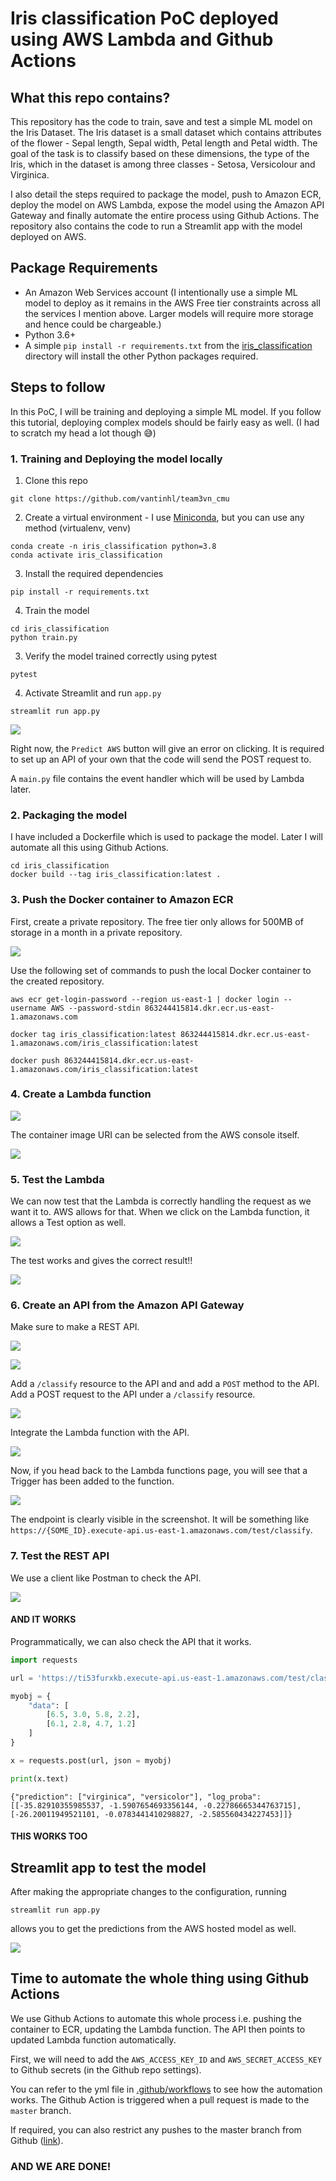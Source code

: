 # Iris classification PoC deployed using AWS Lambda and Github Actions

## What this repo contains?

This repository has the code to train, save and test a simple ML model on the Iris Dataset. 
The Iris dataset is a small dataset which contains attributes of the flower - Sepal length, Sepal width, Petal length and Petal width.
The goal of the task is to classify based on these dimensions, the type of the Iris, which in the dataset is among three classes - Setosa, Versicolour and Virginica.

I also detail the steps required to package the model, push to Amazon ECR, deploy the model on AWS Lambda, expose the model using the Amazon API Gateway and finally automate the entire process using Github Actions.
The repository also contains the code to run a Streamlit app with the model deployed on AWS.

## Package Requirements
* An Amazon Web Services account (I intentionally use a simple ML model to deploy as it remains in the AWS Free tier constraints across all the services I mention above. Larger models will require more storage and hence could be chargeable.)
* Python 3.6+
* A simple 
`pip install -r requirements.txt` from the [iris_classification](iris_classification) directory will install the other Python packages required.


## Steps to follow
In this PoC, I will be training and deploying a simple ML model. If you follow this tutorial, deploying complex models should be fairly easy as well. (I had to scratch my head a lot though :sweat_smile:)


### 1. Training and Deploying the model locally

1. Clone this repo
```
git clone https://github.com/vantinhl/team3vn_cmu
```

2. Create a virtual environment - I use [Miniconda](https://docs.conda.io/en/latest/miniconda.html), but you can use any method (virtualenv, venv)
```
conda create -n iris_classification python=3.8
conda activate iris_classification
```

3. Install the required dependencies
```
pip install -r requirements.txt
```

4. Train the model
```
cd iris_classification 
python train.py
```

3. Verify the model trained correctly using pytest
```
pytest
```

4. Activate Streamlit and run `app.py`
```
streamlit run app.py
```
![](images/ini-streamlit.PNG)

Right now, the `Predict AWS` button will give an error on clicking. It is required to set up an API of your own that the code will send the POST request to.

A `main.py` file contains the event handler which will be used by Lambda later.

### 2. Packaging the model
I have included a Dockerfile which is used to package the model. Later I will automate all this using Github Actions.

```
cd iris_classification
docker build --tag iris_classification:latest .
```

### 3. Push the Docker container to Amazon ECR
First, create a private repository. The free tier only allows for 500MB of storage in a month in a private repository.

![](images/ecr1.PNG)

Use the following set of commands to push the local Docker container to the created repository.

```
aws ecr get-login-password --region us-east-1 | docker login --username AWS --password-stdin 863244415814.dkr.ecr.us-east-1.amazonaws.com

docker tag iris_classification:latest 863244415814.dkr.ecr.us-east-1.amazonaws.com/iris_classification:latest

docker push 863244415814.dkr.ecr.us-east-1.amazonaws.com/iris_classification:latest
```

### 4. Create a Lambda function

![](images/lambda1.PNG)

The container image URI can be selected from the AWS console itself.

![](images/lambda2.PNG)

### 5. Test the Lambda

We can now test that the Lambda is correctly handling the request as we want it to. AWS allows for that. When we click on the Lambda function, it allows a Test option as well.

![](images/lambda3.PNG)

The test works and gives the correct result!!

![](images/lambda4.PNG)

### 6. Create an API from the Amazon API Gateway

Make sure to make a REST API.

![](images/api1.PNG)

![](images/api2.PNG)

Add a `/classify` resource to the API and and add a `POST` method to the API.
Add a POST request to the API under a `/classify` resource.

![](images/api3.PNG)

Integrate the Lambda function with the API.

![](images/api4.PNG)

Now, if you head back to the Lambda functions page, you will see that a Trigger has been added to the function.

![](images/api5.PNG)

The endpoint is clearly visible in the screenshot.
It will be something like `https://{SOME_ID}.execute-api.us-east-1.amazonaws.com/test/classify`.


### 7. Test the REST API

We use a client like Postman to check the API.

![](images/postman.PNG)

#### AND IT WORKS

Programmatically, we can also check the API that it works.

```python
import requests

url = 'https://ti53furxkb.execute-api.us-east-1.amazonaws.com/test/classify'

myobj = {
    "data": [
        [6.5, 3.0, 5.8, 2.2],
        [6.1, 2.8, 4.7, 1.2]
    ]
}

x = requests.post(url, json = myobj)

print(x.text)
```

```
{"prediction": ["virginica", "versicolor"], "log_proba": [[-35.82910355985537, -1.5907654693356144, -0.22786665344763715], [-26.20011949521101, -0.0783441410298827, -2.585560434227453]]}
```

#### THIS WORKS TOO

## Streamlit app to test the model

After making the appropriate changes to the configuration, running

```
streamlit run app.py
```

allows you to get the predictions from the AWS hosted model as well.

![](images/fin-streamlit.PNG)


## Time to automate the whole thing using Github Actions

We use Github Actions to automate this whole process i.e. pushing the container to ECR, updating the Lambda function. The API then points to updated Lambda function automatically.

First, we will need to add the `AWS_ACCESS_KEY_ID` and `AWS_SECRET_ACCESS_KEY` to Github secrets (in the Github repo settings).

You can refer to the yml file in [.github/workflows](.github/workflows) to see how the automation works. The Github Action is triggered when a pull request is made to the `master` branch.

If required, you can also restrict any pushes to the master branch from Github ([link](https://stackoverflow.com/questions/46146491/prevent-pushing-to-master-on-github)).


### AND WE ARE DONE!

